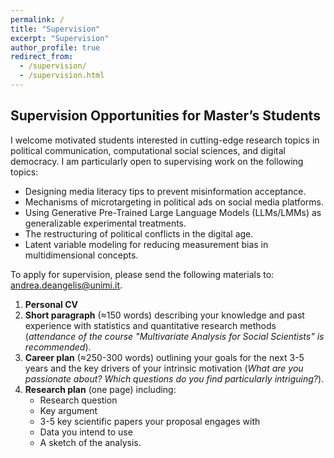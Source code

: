 ```yaml
---
permalink: /
title: "Supervision"
excerpt: "Supervision"
author_profile: true
redirect_from:
  - /supervision/
  - /supervision.html
---
```


<h2>Supervision Opportunities for Master’s Students</h2>

I welcome motivated students interested in cutting-edge research topics in political communication, computational social sciences, and digital democracy. I am particularly open to supervising work on the following topics:

- Designing media literacy tips to prevent misinformation acceptance.  
- Mechanisms of microtargeting in political ads on social media platforms.  
- Using Generative Pre-Trained Large Language Models (LLMs/LMMs) as generalizable experimental treatments.  
- The restructuring of political conflicts in the digital age.  
- Latent variable modeling for reducing measurement bias in multidimensional concepts.

To apply for supervision, please send the following materials to: [andrea.deangelis@unimi.it](mailto:andrea.deangelis@unimi.it).  

1. **Personal CV**  
2. **Short paragraph** (≈150 words) describing your knowledge and past experience with statistics and quantitative research methods (*attendance of the course "Multivariate Analysis for Social Scientists" is recommended*).  
3. **Career plan** (≈250-300 words) outlining your goals for the next 3-5 years and the key drivers of your intrinsic motivation (*What are you passionate about? Which questions do you find particularly intriguing?*).  
4. **Research plan** (one page) including:  
    - Research question  
    - Key argument  
    - 3-5 key scientific papers your proposal engages with  
    - Data you intend to use  
    - A sketch of the analysis.  